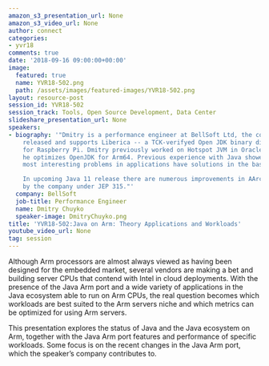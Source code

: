 ```yaml
---
amazon_s3_presentation_url: None
amazon_s3_video_url: None
author: connect
categories:
- yvr18
comments: true
date: '2018-09-16 09:00:00+00:00'
image:
  featured: true
  name: YVR18-502.png
  path: /assets/images/featured-images/YVR18-502.png
layout: resource-post
session_id: YVR18-502
session_track: Tools, Open Source Development, Data Center
slideshare_presentation_url: None
speakers:
- biography: '"Dmitry is a performance engineer at BellSoft Ltd, the company which
    released and supports Liberica -- a TCK-verifyed Open JDK binary distribution
    for Raspberry Pi. Dmitry previously worked on Hotspot JVM in Oracle. Currently,
    he optimizes OpenJDK for Arm64. Previous experience with Java showed that the
    most interesting problems in applications have solutions in the base platform.

    In upcoming Java 11 release there are numerous improvements in AArch64 port implemented
    by the company under JEP 315."'
  company: BellSoft
  job-title: Performance Engineer
  name: Dmitry Chuyko
  speaker-image: DmitryChuyko.png
title: 'YVR18-502:Java on Arm: Theory Applications and Workloads'
youtube_video_url: None
tag: session
---
```


Although Arm processors are almost always viewed as having been designed for the embedded market, several vendors are making a bet and building server CPUs that contend with Intel in cloud deployments. With the presence of the Java Arm port and a wide variety of applications in the Java ecosystem able to run on Arm CPUs, the real question becomes which workloads are best suited to the Arm servers niche and which metrics can be optimized for using Arm servers.

This presentation explores the status of Java and the Java ecosystem on Arm, together with the Java Arm port features and performance of specific workloads. Some focus is on the recent changes in the Java Arm port, which the speaker’s company contributes to.